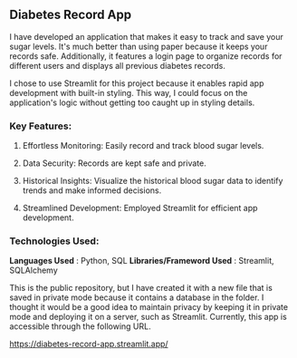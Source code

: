 ## Diabetes Record App

I have developed an application that makes it easy to track and save your sugar levels. It's much better than using paper because it keeps your records safe. Additionally, it features a login page to organize records for different users and displays all previous diabetes records.

I chose to use Streamlit for this project because it enables rapid app development with built-in styling. This way, I could focus on the application's logic without getting too caught up in styling details.


### Key Features:

1. Effortless Monitoring: Easily record and track blood sugar levels.

2. Data Security: Records are kept safe and private.

3. Historical Insights: Visualize the historical blood sugar data to identify trends and make informed decisions.

5. Streamlined Development: Employed Streamlit for efficient app development.



### Technologies Used:

**Languages Used** : Python, SQL
**Libraries/Frameword Used** : Streamlit, SQLAlchemy

This is the public repository, but I have created it with a new file that is saved in private mode because it contains a database in the folder. I thought it would be a good idea to maintain privacy by keeping it in private mode and deploying it on a server, such as Streamlit. Currently, this app is accessible through the following URL.

https://diabetes-record-app.streamlit.app/


